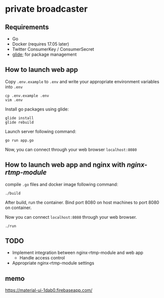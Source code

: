 # private broadcaster

## Requirements
* Go
* Docker (requires 17.05 later)
* Twitter ConsumerKey / ConsumerSecret
* [glide](https://glide.sh/); for package management

## How to launch web app
Copy `.env.example` to `.env` and write your appropriate
environment variables into `.env`

```
cp .env.example .env
vim .env
```

Install go packages using glide:
```
glide install
glide rebuild
```

Launch server following command:
```
go run app.go
```

Now, you can connect through your web browser `localhost:8080`

## How to launch web app and nginx with *nginx-rtmp-module*
compile `.go` files and docker image following command:

```shell
./build
```

After build, run the container.
Bind port 8080 on host machines to port 8080 on container.

Now you can connect `localhost:8080` through your web browser.

```
./run
```

## TODO
* Implement integration between nginx-rtmp-module and web app
  * Handle access control
* Appropriate nginx-rtmp-module settings

## memo
https://material-ui-1dab0.firebaseapp.com/

